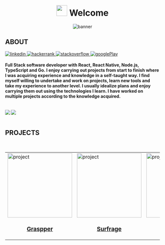 <div align="center">
        <h1 align="center"> <img src="https://media.giphy.com/media/hvRJCLFzcasrR4ia7z/giphy.gif" width="35"> Welcome</h1>
        <img src="https://res.cloudinary.com/projects-emanuek/image/upload/v1709572717/portfolio/linkedin_fondo_rvxapa.png" alt="banner">
</div>
        
## ABOUT

<a href="https://www.linkedin.com/in/emanuelcavallin" target="_blank">
<img src="https://img.shields.io/badge/LinkedIn-0077B5?style=for-the-badge&logo=linkedin&logoColor=white" alt="linkedin" />
</a>

<a href="https://www.hackerrank.com/profile/cavallinema" target="_blank">
<img src="https://img.shields.io/badge/-Hackerrank-2EC866?style=for-the-badge&logo=HackerRank&logoColor=white" alt="hackerrank" />
</a>

<a href="https://es.stackoverflow.com/users/243446/emanuek?tab=profile" target="_blank">
<img src="https://img.shields.io/badge/Stack_Overflow-FE7A16?style=for-the-badge&logo=stack-overflow&logoColor=white" alt="stackoverflow" />
</a>

<a href="https://play.google.com/store/apps/dev?id=6694592028510110080">
<img src="https://img.shields.io/badge/Google_Play-414141?style=for-the-badge&logo=google-play&logoColor=white" alt="googlePlay" />
</a>
        
<br>

<h4 align="left">
        Full Stack software developer with React, React Native, Node.js, TypeScript and Go. I enjoy carrying out projects from start to finish where I was acquiring experience and knowledge in a self-taught way.
        I find myself willing to undertake and work on projects, learn new tools and take my experience to another level. I usually idealize plans and enjoy carrying them out using the technologies I learn. I have worked on multiple projects according to the                     knowledge acquired.
</h4>

<br>

<img align="left" src="https://github-readme-stats.vercel.app/api/top-langs/?username=EmanuelCav" />
<img align="center" src="https://github-readme-stats.vercel.app/api?username=EmanuelCav&show_icons=true" />

<br>
<br>

## PROJECTS

<br>

<table>
        <tr>
                <td>
                        <a href="https://github.com/EmanuelCav/alojuniordev" target="_blank"  rel="noopener noreferrer">
                                <img width="210" src="https://res.cloudinary.com/projects-emanuek/image/upload/v1709490527/portfolio/alojunior_lexyoe.png" alt="project">
                                <h3 align="center">Graspper</h3>
                        </a>
                </td>
                <td>
                        <a href="https://github.com/EmanuelCav/Surveys" target="_blank"  rel="noopener noreferrer">
                                <img width="210" src="https://res.cloudinary.com/projects-emanuek/image/upload/v1709490095/portfolio/icon_qfb1dl.png" alt="project">
                                <h3 align="center">Surfrage</h3>
                        </a>
                </td>
                <td>
                        <a href="https://github.com/EmanuelCav/tournament_generator" target="_blank"  rel="noopener noreferrer">
                                <img width="210" src="https://res.cloudinary.com/projects-emanuek/image/upload/v1716217015/portfolio/logo_tjwhut.png" alt="project">
                                <h3 align="center">CupCraft</h3>
                        </a>
                </td>
                <td>
                        <a href="https://github.com/EmanuelCav/Argentina-Geo" target="_blank"  rel="noopener noreferrer">
                                <img width="210" src="https://res.cloudinary.com/projects-emanuek/image/upload/v1706790450/favicon_tvx4ge.png" alt="project">
                                <h3 align="center">Argentina Quiz</h3>
                        </a>
                 </td>
        </tr>
</table>

<br>
